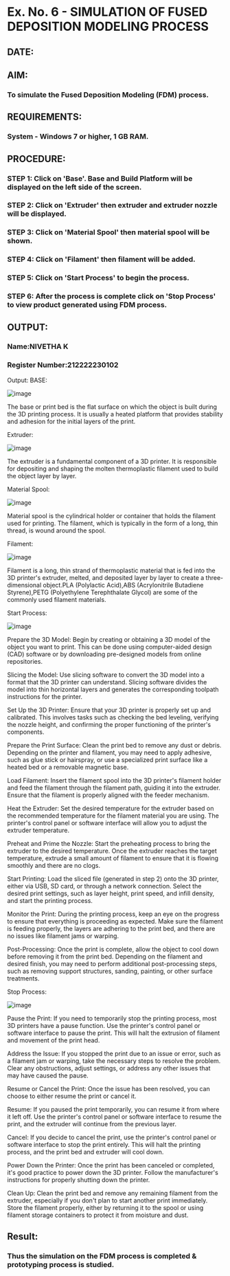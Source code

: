 # Ex. No. 6 - SIMULATION OF FUSED DEPOSITION MODELING PROCESS

## DATE: 
## AIM:
### To simulate the Fused Deposition Modeling (FDM) process.

## REQUIREMENTS:
### System - Windows 7 or higher, 1 GB RAM.

## PROCEDURE:
### STEP 1: Click on 'Base'. Base and Build Platform will be displayed on the left side of the screen.
### STEP 2: Click on 'Extruder' then extruder and extruder nozzle will be displayed.
### STEP 3: Click on 'Material Spool' then material spool will be shown.
### STEP 4: Click on 'Filament' then filament will be added.
### STEP 5: Click on 'Start Process' to begin the process.
### STEP 6: After the process is complete click on 'Stop Process' to view product generated using FDM process.

## OUTPUT:

### Name:NIVETHA K 
### Register Number:212222230102

Output:
BASE:

![image](https://github.com/NivethaKumar30/Ex.-No---6.-SIMULATION-OF-FUSED-DEPOSITION-MODELING-PROCESS/assets/119559844/29746555-9d38-4e1b-92d8-f528c2a76a3a)

The base or print bed is the flat surface on which the object is built during the 3D printing process. It is usually a heated platform that provides stability and adhesion for the initial layers of the print.

Extruder:

![image](https://github.com/NivethaKumar30/Ex.-No---6.-SIMULATION-OF-FUSED-DEPOSITION-MODELING-PROCESS/assets/119559844/4168ba6f-c382-4d71-9505-c30f3dad0615)

The extruder is a fundamental component of a 3D printer. It is responsible for depositing and shaping the molten thermoplastic filament used to build the object layer by layer.

Material Spool:

![image](https://github.com/NivethaKumar30/Ex.-No---6.-SIMULATION-OF-FUSED-DEPOSITION-MODELING-PROCESS/assets/119559844/f2b44c9b-7fc8-4ee6-b90f-431a746f9cf7)

Material spool is the cylindrical holder or container that holds the filament used for printing. The filament, which is typically in the form of a long, thin thread, is wound around the spool.

Filament:

![image](https://github.com/NivethaKumar30/Ex.-No---6.-SIMULATION-OF-FUSED-DEPOSITION-MODELING-PROCESS/assets/119559844/68c7997d-be1e-4eb8-b7bc-9762235f1c36)

Filament is a long, thin strand of thermoplastic material that is fed into the 3D printer's extruder, melted, and deposited layer by layer to create a three-dimensional object.PLA (Polylactic Acid),ABS (Acrylonitrile Butadiene Styrene),PETG (Polyethylene Terephthalate Glycol) are some of the commonly used filament materials.

Start Process:

![image](https://github.com/NivethaKumar30/Ex.-No---6.-SIMULATION-OF-FUSED-DEPOSITION-MODELING-PROCESS/assets/119559844/70c9e457-b840-445b-a233-5309db3afc61)

Prepare the 3D Model: Begin by creating or obtaining a 3D model of the object you want to print. This can be done using computer-aided design (CAD) software or by downloading pre-designed models from online repositories.

Slicing the Model: Use slicing software to convert the 3D model into a format that the 3D printer can understand. Slicing software divides the model into thin horizontal layers and generates the corresponding toolpath instructions for the printer.

Set Up the 3D Printer: Ensure that your 3D printer is properly set up and calibrated. This involves tasks such as checking the bed leveling, verifying the nozzle height, and confirming the proper functioning of the printer's components.

Prepare the Print Surface: Clean the print bed to remove any dust or debris. Depending on the printer and filament, you may need to apply adhesive, such as glue stick or hairspray, or use a specialized print surface like a heated bed or a removable magnetic base.

Load Filament: Insert the filament spool into the 3D printer's filament holder and feed the filament through the filament path, guiding it into the extruder. Ensure that the filament is properly aligned with the feeder mechanism.

Heat the Extruder: Set the desired temperature for the extruder based on the recommended temperature for the filament material you are using. The printer's control panel or software interface will allow you to adjust the extruder temperature.

Preheat and Prime the Nozzle: Start the preheating process to bring the extruder to the desired temperature. Once the extruder reaches the target temperature, extrude a small amount of filament to ensure that it is flowing smoothly and there are no clogs.

Start Printing: Load the sliced file (generated in step 2) onto the 3D printer, either via USB, SD card, or through a network connection. Select the desired print settings, such as layer height, print speed, and infill density, and start the printing process.

Monitor the Print: During the printing process, keep an eye on the progress to ensure that everything is proceeding as expected. Make sure the filament is feeding properly, the layers are adhering to the print bed, and there are no issues like filament jams or warping.

Post-Processing: Once the print is complete, allow the object to cool down before removing it from the print bed. Depending on the filament and desired finish, you may need to perform additional post-processing steps, such as removing support structures, sanding, painting, or other surface treatments.

Stop Process:

![image](https://github.com/NivethaKumar30/Ex.-No---6.-SIMULATION-OF-FUSED-DEPOSITION-MODELING-PROCESS/assets/119559844/e0d260a9-7f01-492f-998c-c23f58d33e52)

Pause the Print: If you need to temporarily stop the printing process, most 3D printers have a pause function. Use the printer's control panel or software interface to pause the print. This will halt the extrusion of filament and movement of the print head.

Address the Issue: If you stopped the print due to an issue or error, such as a filament jam or warping, take the necessary steps to resolve the problem. Clear any obstructions, adjust settings, or address any other issues that may have caused the pause.

Resume or Cancel the Print: Once the issue has been resolved, you can choose to either resume the print or cancel it.

Resume: If you paused the print temporarily, you can resume it from where it left off. Use the printer's control panel or software interface to resume the print, and the extruder will continue from the previous layer.

Cancel: If you decide to cancel the print, use the printer's control panel or software interface to stop the print entirely. This will halt the printing process, and the print bed and extruder will cool down.

Power Down the Printer: Once the print has been canceled or completed, it's good practice to power down the 3D printer. Follow the manufacturer's instructions for properly shutting down the printer.

Clean Up: Clean the print bed and remove any remaining filament from the extruder, especially if you don't plan to start another print immediately. Store the filament properly, either by returning it to the spool or using filament storage containers to protect it from moisture and dust.

## Result:

### Thus the simulation on the FDM process is completed & prototyping process is studied.
